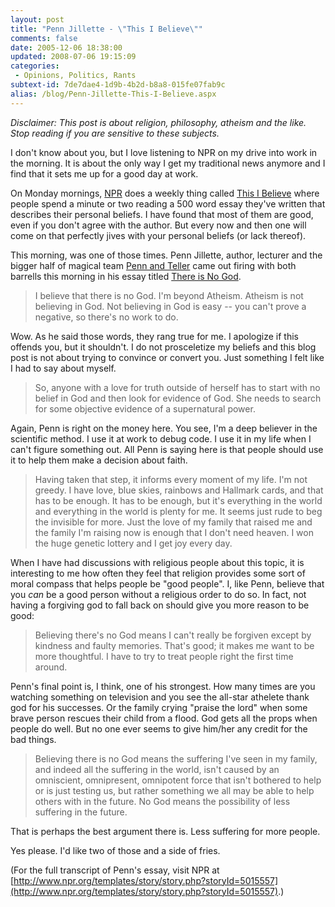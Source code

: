 ```yaml
---
layout: post
title: "Penn Jillette - \"This I Believe\""
comments: false
date: 2005-12-06 18:38:00
updated: 2008-07-06 19:15:09
categories:
 - Opinions, Politics, Rants
subtext-id: 7de7dae4-1d9b-4b2d-b8a8-015fe07fab9c
alias: /blog/Penn-Jillette-This-I-Believe.aspx
---
```



_Disclaimer: This post is about religion, philosophy, atheism and the like. Stop reading if you are sensitive to these subjects._

I don't know about you, but I love listening to NPR on my drive into work in the morning. It is about the only way I get my traditional news anymore and I find that it sets me up for a good day at work. 

On Monday mornings, [NPR](http://www.npr.org/) does a weekly thing called [This I Believe](http://www.npr.org/templates/story/story.php?storyId=4538138) where people spend a minute or two reading a 500 word essay they've written that describes their personal beliefs. I have found that most of them are good, even if you don't agree with the author. But every now and then one will come on that perfectly jives with your personal beliefs (or lack thereof). 

This morning, was one of those times. Penn Jillette, author, lecturer and the bigger half of magical team [Penn and Teller](http://g.msn.com/9SE/1?http://www.pennandteller.com/&&DI=293&IG=e53943b4895244a18cb7b5f59f18c6f7&POS=2&CM=WPU&CE=1&CS=AWP&SR=1) came out firing with both barrells this morning in his essay titled [There is No God](http://www.npr.org/templates/story/story.php?storyId=5015557). 

> I believe that there is no God. I'm beyond Atheism. Atheism is not believing in God. Not believing in God is easy -- you can't prove a negative, so there's no work to do. 

Wow. As he said those words, they rang true for me. I apologize if this offends you, but it shouldn't. I do not prosceletize my beliefs and this blog post is not about trying to convince or convert you. Just something I felt like I had to say about myself. 

> So, anyone with a love for truth outside of herself has to start with no belief in God and then look for evidence of God. She needs to search for some objective evidence of a supernatural power. 

Again, Penn is right on the money here. You see, I'm a deep believer in the scientific method. I use it at work to debug code. I use it in my life when I can't figure something out. All Penn is saying here is that people should use it to help them make a decision about faith. 

> Having taken that step, it informs every moment of my life. I'm not greedy. I have love, blue skies, rainbows and Hallmark cards, and that has to be enough. It has to be enough, but it's everything in the world and everything in the world is plenty for me. It seems just rude to beg the invisible for more. Just the love of my family that raised me and the family I'm raising now is enough that I don't need heaven. I won the huge genetic lottery and I get joy every day. 

When I have had discussions with religious people about this topic, it is interesting to me how often they feel that religion provides some sort of moral compass that helps people be "good people". I, like Penn, believe that you _can_ be a good person without a religious order to do so. In fact, not having a forgiving god to fall back on should give you more reason to be good: 

> Believing there's no God means I can't really be forgiven except by kindness and faulty memories. That's good; it makes me want to be more thoughtful. I have to try to treat people right the first time around. 

Penn's final point is, I think, one of his strongest. How many times are you watching something on television and you see the all-star athelete thank god for his successes. Or the family crying "praise the lord" when some brave person rescues their child from a flood. God gets all the props when people do well. But no one ever seems to give him/her any credit for the bad things. 

> Believing there is no God means the suffering I've seen in my family, and indeed all the suffering in the world, isn't caused by an omniscient, omnipresent, omnipotent force that isn't bothered to help or is just testing us, but rather something we all may be able to help others with in the future. No God means the possibility of less suffering in the future. 

That is perhaps the best argument there is. Less suffering for more people. 

Yes please. I'd like two of those and a side of fries. 

(For the full transcript of Penn's essay, visit NPR at [http://www.npr.org/templates/story/story.php?storyId=5015557](http://www.npr.org/templates/story/story.php?storyId=5015557).) 
